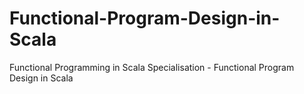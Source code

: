 # Functional-Program-Design-in-Scala
Functional Programming in Scala Specialisation - Functional Program Design in Scala
